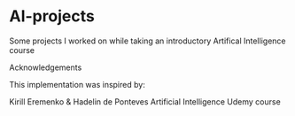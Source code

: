 # AI-projects
Some projects I worked on while taking an introductory Artifical Intelligence course

Acknowledgements

This implementation was inspired by:

Kirill Eremenko & Hadelin de Ponteves Artificial Intelligence Udemy course


